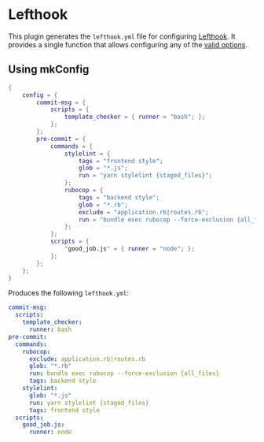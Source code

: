 # Lefthook

This plugin generates the `lefthook.yml` file for configuring [Lefthook][1]. It
provides a single function that allows configuring any of the [valid
options][2].

## Using mkConfig

```nix
{
    config = {
        commit-msg = {
            scripts = {
                template_checker = { runner = "bash"; };
            };
        };
        pre-commit = {
            commands = {
                stylelint = {
                    tags = "frontend style";
                    glob = "*.js";
                    run = "yarn stylelint {staged_files}";
                };
                rubocop = {
                    tags = "backend style";
                    glob = "*.rb";
                    exclude = "application.rb|routes.rb";
                    run = "bundle exec rubocop --force-exclusion {all_files}";
                };
            };
            scripts = {
                "good_job.js" = { runner = "node"; };
            };
        };
    };
}
```

Produces the following `lefthook.yml`:

```yaml
commit-msg:
  scripts:
    template_checker:
      runner: bash
pre-commit:
  commands:
    rubocop:
      exclude: application.rb|routes.rb
      glob: "*.rb"
      run: bundle exec rubocop --force-exclusion {all_files}
      tags: backend style
    stylelint:
      glob: "*.js"
      run: yarn stylelint {staged_files}
      tags: frontend style
  scripts:
    good_job.js:
      runner: node
```

[1]: https://github.com/evilmartians/lefthook
[2]: https://github.com/evilmartians/lefthook/blob/master/docs/full_guide.md
